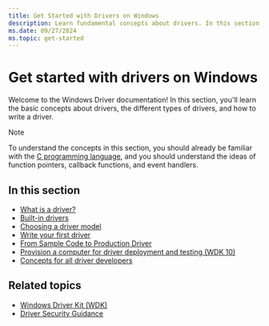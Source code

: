 ```yaml
---
title: Get Started with Drivers on Windows
description: Learn fundamental concepts about drivers. In this section, you will learn about drivers, the different types of drivers, and how to write a driver.
ms.date: 09/27/2024
ms.topic: get-started
---
```


# Get started with drivers on Windows

Welcome to the Windows Driver documentation! In this section, you'll learn the basic concepts about drivers, the different types of drivers, and how to write a driver.

> [!NOTE]
> To understand the concepts in this section, you should already be familiar with the [C programming language](/cpp/c-language/c-language-reference), and you should understand the ideas of function pointers, callback functions, and event handlers.

## In this section

- [What is a driver?](what-is-a-driver-.md)
- [Built-in drivers](do-you-need-to-write-a-driver-.md)
- [Choosing a driver model](choosing-a-driver-model.md)
- [Write your first driver](writing-your-first-driver.md)
- [From Sample Code to Production Driver](from-sample-code-to-production-driver.md)
- [Provision a computer for driver deployment and testing (WDK 10)](provision-a-target-computer-wdk-8-1.md)
- [Concepts for all driver developers](concepts-and-knowledge-for-all-driver-developers.md)

## Related topics

- [Windows Driver Kit (WDK)](../index.yml)
- [Driver Security Guidance](../driversecurity/index.md)

